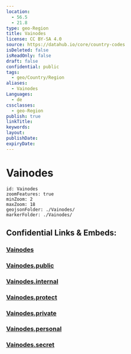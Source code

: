 ```yaml
---
location:
  - 56.5
  - 21.8
type: geo-Region
title: Vainodes
license: CC BY-SA 4.0
source: https://datahub.io/core/country-codes
isDeleted: false
isReadOnly: false
draft: false
confidential: public
tags:
  - geo/Country/Region
aliases:
  - Vainodes
Languages:
  - de
cssclasses:
  - geo-Region
publish: true
linkTitle:
keywords:
layout:
publishDate:
expiryDate:
---
```


# Vainodes

```leaflet
id: Vainodes
zoomFeatures: true 
minZoom: 2 
maxZoom: 18
geojsonFolder: ./Vainodes/
markerFolder: ./Vainodes/
```


## Confidential Links & Embeds: 

### [Vainodes](/_Standards/Earth/Continent/Europe/Europe~North/Latvia/Counties/Vainodes.md) 

### [Vainodes.public](/_public/Earth/Continent/Europe/Europe~North/Latvia/Counties/Vainodes.public.md) 

### [Vainodes.internal](/_internal/Earth/Continent/Europe/Europe~North/Latvia/Counties/Vainodes.internal.md) 

### [Vainodes.protect](/_protect/Earth/Continent/Europe/Europe~North/Latvia/Counties/Vainodes.protect.md) 

### [Vainodes.private](/_private/Earth/Continent/Europe/Europe~North/Latvia/Counties/Vainodes.private.md) 

### [Vainodes.personal](/_personal/Earth/Continent/Europe/Europe~North/Latvia/Counties/Vainodes.personal.md) 

### [Vainodes.secret](/_secret/Earth/Continent/Europe/Europe~North/Latvia/Counties/Vainodes.secret.md)

